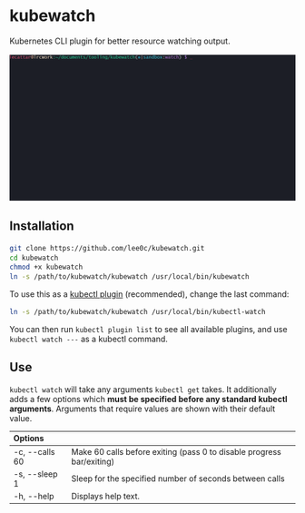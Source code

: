 # kubewatch

Kubernetes CLI plugin for better resource watching output.

![alt text](./kubewatch.gif)

## Installation

```bash
git clone https://github.com/lee0c/kubewatch.git
cd kubewatch
chmod +x kubewatch
ln -s /path/to/kubewatch/kubewatch /usr/local/bin/kubewatch
```

To use this as a [kubectl plugin](https://kubernetes.io/docs/tasks/extend-kubectl/kubectl-plugins/) (recommended), change the last command:

```bash
ln -s /path/to/kubewatch/kubewatch /usr/local/bin/kubectl-watch
```

You can then run `kubectl plugin list` to see all available plugins, and use `kubectl watch ---` as a kubectl command.

## Use

`kubectl watch` will take any arguments `kubectl get` takes. It additionally adds a few options which **must be specified before any standard kubectl arguments**. Arguments that require values are shown with their default value.

| Options |  |
| :------ | --- |
| -c, --calls 60 | Make 60 calls before exiting (pass 0 to disable progress bar/exiting) |
| -s, --sleep 1 | Sleep for the specified number of seconds between calls |
| -h, --help | Displays help text. |
